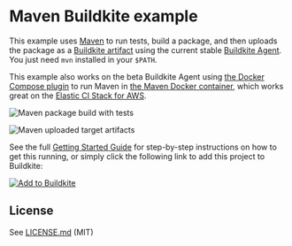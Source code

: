 # Maven Buildkite example

This example uses [Maven](http://maven.apache.org) to run tests, build a package, and then uploads the package as a [Buildkite artifact](https://buildkite.com/docs/builds/artifacts) using the current stable [Buildkite Agent](https://buildkite.com/docs/agent). You just need `mvn` installed in your `$PATH`.

This example also works on the beta Buildkite Agent using [the Docker Compose plugin](https://github.com/buildkite-plugins/docker-compose-buildkite-plugin) to run Maven in [the Maven Docker container](https://hub.docker.com/_/maven/), which works great on the [Elastic CI Stack for AWS](https://github.com/buildkite/elastic-ci-stack-for-aws).

![Maven package build with tests](https://user-images.githubusercontent.com/14028/30009989-ef3a8868-916f-11e7-9946-3a613a157f53.png)

![Maven uploaded target artifacts](https://user-images.githubusercontent.com/14028/30009990-ef961868-916f-11e7-84b7-3ab90be83f3c.png)

See the full [Getting Started Guide](https://buildkite.com/docs/guides/getting-started) for step-by-step instructions on how to get this running, or simply click the following link to add this project to Buildkite:

[![Add to Buildkite](https://buildkite.com/button.svg)](https://buildkite.com/new)

## License

See [LICENSE.md](LICENSE.md) (MIT)
